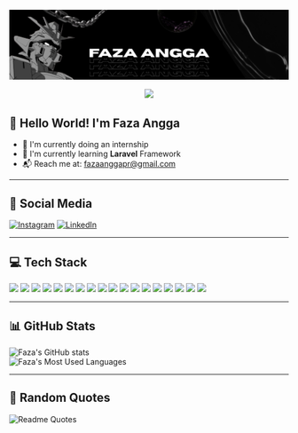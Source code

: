 ![Faza Angga](img/Banner.png)

<div align="center">
  <img height="150" src="https://media.giphy.com/media/M9gbBd9nbDrOTu1Mqx/giphy.gif"  />
</div>

## 👋 Hello World! I'm Faza Angga

- 🏢 I'm currently doing an internship  
- 🌱 I'm currently learning **Laravel** Framework  
- 📬 Reach me at: [fazaanggapr@gmail.com](mailto:fazaanggapr@gmail.com)

---

## 📱 Social Media
[![Instagram](https://img.shields.io/badge/Instagram-%23E4405F.svg?logo=Instagram&logoColor=white)](https://instagram.com/fazaanggapr) [![LinkedIn](https://img.shields.io/badge/LinkedIn-%230077B5.svg?logo=linkedin&logoColor=white)](https://linkedin.com/in/fazaanggapr)

---

## 💻 Tech Stack

<div align="left">

<img src="https://img.shields.io/badge/HTML5-E34F26?style=for-the-badge&logo=html5&logoColor=white" />
<img src="https://img.shields.io/badge/CSS3-1572B6?style=for-the-badge&logo=css3&logoColor=white" />
<img src="https://img.shields.io/badge/JavaScript-323330?style=for-the-badge&logo=javascript&logoColor=F7DF1E" />
<img src="https://img.shields.io/badge/PHP-777BB4?style=for-the-badge&logo=php&logoColor=white" />
<img src="https://img.shields.io/badge/Laravel-FF2D20?style=for-the-badge&logo=laravel&logoColor=white" />
<img src="https://img.shields.io/badge/Figma-F24E1E?style=for-the-badge&logo=figma&logoColor=white" />
<img src="https://img.shields.io/badge/Bootstrap-563D7C?style=for-the-badge&logo=bootstrap&logoColor=white" />
<img src="https://img.shields.io/badge/Node.js-339933?style=for-the-badge&logo=nodedotjs&logoColor=white" />
<img src="https://img.shields.io/badge/React-20232A?style=for-the-badge&logo=react&logoColor=61DAFB" />
<img src="https://img.shields.io/badge/Tailwind_CSS-38B2AC?style=for-the-badge&logo=tailwind-css&logoColor=white" />
<img src="https://img.shields.io/badge/Windows-0078D6?style=for-the-badge&logo=windows&logoColor=white" />
<img src="https://img.shields.io/badge/VS_Code-4E49EE?style=for-the-badge&logo=visual%20studio%20code&logoColor=white" />
<img src="https://img.shields.io/badge/W3Schools-04AA6D?style=for-the-badge&logo=W3Schools&logoColor=white" />
<img src="https://img.shields.io/badge/PowerShell-4D4D4D?style=for-the-badge&logo=powershell&logoColor=white" />
<img src="https://img.shields.io/badge/Git-E44C30?style=for-the-badge&logo=git&logoColor=white" />
<img src="https://img.shields.io/badge/Vercel-000000?style=for-the-badge&logo=vercel&logoColor=white" />
<img src="https://img.shields.io/badge/ChatGPT-74aa9c?style=for-the-badge&logo=openai&logoColor=white" />
<img src="https://img.shields.io/badge/YouTube-FF0000?style=for-the-badge&logo=youtube&logoColor=white" />
</div>

---

## 📊 GitHub Stats
<div align="left">

![Faza's GitHub stats](https://github-readme-stats.vercel.app/api?username=fazaanggapr&show_icons=true&theme=dark&rank_icon=github&hide_border=false)  
![Faza's Most Used Languages](https://github-readme-stats.vercel.app/api/top-langs/?username=fazaanggapr&layout=compact&theme=dark&hide_border=false)
</div>

---

## 💬 Random Quotes

![Readme Quotes](https://quotes-github-readme.vercel.app/api?type=horizontal&theme=dark)

